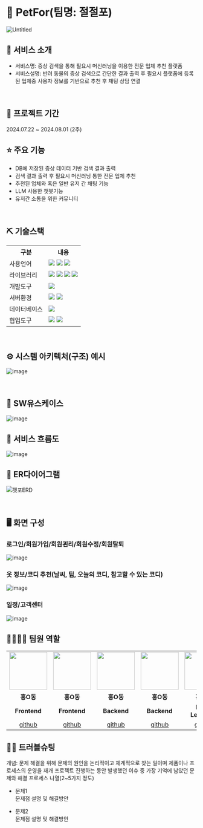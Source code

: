 # 📎 PetFor(팀명: 절절포)
![Untitled](https://prod-files-secure.s3.us-west-2.amazonaws.com/5f7dd515-15f1-41e6-a624-bbaef8674274/c1c0d79e-f75b-4d31-b6ba-99dbcdc98c45/Untitled.png)



## 👀 서비스 소개
* 서비스명: 증상 검색을 통해 필요시 머신러닝을 이용한 전문 업체 추천 플랫폼
* 서비스설명: 반려 동물의 증상 검색으로 간단한 결과 출력 후 필요시 플랫폼에 등록된 업체중 사용자 정보를 기반으로 추천 후 채팅 상담 연결
<br>

## 📅 프로젝트 기간
2024.07.22 ~ 2024.08.01 (2주)
<br>

## ⭐ 주요 기능
* DB에 저장된 증상 데이터 기반 검색 결과 출력
* 검색 결과 출력 후 필요시 머신러닝 통한 전문 업체 추천
* 추천된 업체와 혹은 일반 유저 간 채팅 기능
* LLM 사용한 챗봇기능
* 유저간 소통을 위한 커뮤니티
<br>

## ⛏ 기술스택
<table>
    <tr>
        <th>구분</th>
        <th>내용</th>
    </tr>
    <tr>
        <td>사용언어</td>
        <td>
            <img src="https://github.com/user-attachments/assets/e5d0cd5b-a7bd-4760-9944-948996e7e7b4"/>
            <img src="https://github.com/user-attachments/assets/4efa8058-5370-4359-b79c-2a22330e5480"/>
            <img src="https://github.com/user-attachments/assets/8a4666f4-06a1-481b-ad5e-ece365299a44"/>
        </td>
    </tr>
    <tr>
        <td>라이브러리</td>
        <td>
            <img src="https://github.com/user-attachments/assets/c912d3ac-e680-497d-bfe2-937a41622f94"/>
            <img src="https://github.com/user-attachments/assets/a81a90e4-e297-4679-9499-284d1786600b"/>
            <img src="https://github.com/user-attachments/assets/607addd2-d19a-421e-8153-c6281586e5b2"/>
            <img src="https://github.com/user-attachments/assets/e8b6a4d3-c0f4-43a9-b9d4-f6be972b3577"/>
        </td>
    </tr>
    <tr>
        <td>개발도구</td>
        <td>
            <img src="https://github.com/user-attachments/assets/222a7ff6-ef9e-40d0-887b-3069f4863293"/>
        </td>
    </tr>
    <tr>
        <td>서버환경</td>
        <td>
            <img src="https://github.com/user-attachments/assets/79bf1dba-0691-491a-8246-40dda8e2c501"/>
            <img src="https://github.com/user-attachments/assets/6c9c8a89-c293-47d7-bb20-63ff873789ba"/>
        </td>
    </tr>
    <tr>
        <td>데이터베이스</td>
        <td>
            <img src="https://github.com/user-attachments/assets/5d632ad8-f5fc-4427-a0ff-d2c9264c3032"/>
        </td>
    </tr>
    <tr>
        <td>협업도구</td>
        <td>
            <img src="https://github.com/user-attachments/assets/e66c2905-e86e-4ed3-9e91-7a83ea450472"/>
            <img src="https://github.com/user-attachments/assets/bab3474b-4f6c-40f8-bc92-9fc2e36c6268"/>
        </td>
    </tr>
</table>


<br>

## ⚙ 시스템 아키텍처(구조) 예시 
![image](https://github.com/user-attachments/assets/ba5ed8df-5320-42d6-8826-b52e6882f6d8)

<br>

## 📌 SW유스케이스
![image](https://user-images.githubusercontent.com/25995055/178401023-9a015e66-aa6e-4d74-8564-9b1f9d306649.png)
<br>

## 📌 서비스 흐름도
![image](https://user-images.githubusercontent.com/25995055/178401048-d6484bda-a2d7-40e1-998b-2bd195cd9f89.png)
<br>

## 📌 ER다이어그램
![펫포ERD](https://github.com/user-attachments/assets/e6bcff56-b6a7-4451-aa70-9abbda186408)

<br>

## 🖥 화면 구성

### 로그인/회원가입/회원괸리/회원수정/회원탈퇴
![image](https://user-images.githubusercontent.com/25995055/178401098-95f15a0e-a2de-415e-83d5-883bb4cb0656.png)
<br>

### 옷 정보/코디 추천(날씨, 팁, 오늘의 코디, 참고할 수 있는 코디)
![image](https://user-images.githubusercontent.com/25995055/178401127-287e6de2-4396-49fc-a107-59c4d5cd55c7.png)
<br>

### 일정/고객센터
![image](https://user-images.githubusercontent.com/25995055/178401150-861f0e93-0f40-4fae-98c1-2099bf513c8d.png)
<br>

## 👨‍👩‍👦‍👦 팀원 역할
<table>
  <tr>
    <td align="center"><img src="https://item.kakaocdn.net/do/fd49574de6581aa2a91d82ff6adb6c0115b3f4e3c2033bfd702a321ec6eda72c" width="100" height="100"/></td>
    <td align="center"><img src="https://mb.ntdtv.kr/assets/uploads/2019/01/Screen-Shot-2019-01-08-at-4.31.55-PM-e1546932545978.png" width="100" height="100"/></td>
    <td align="center"><img src="https://mblogthumb-phinf.pstatic.net/20160127_177/krazymouse_1453865104404DjQIi_PNG/%C4%AB%C4%AB%BF%C0%C7%C1%B7%BB%C1%EE_%B6%F3%C0%CC%BE%F0.png?type=w2" width="100" height="100"/></td>
    <td align="center"><img src="https://i.pinimg.com/236x/ed/bb/53/edbb53d4f6dd710431c1140551404af9.jpg" width="100" height="100"/></td>
    <td align="center"><img src="https://pbs.twimg.com/media/B-n6uPYUUAAZSUx.png" width="100" height="100"/></td>
  </tr>
  <tr>
    <td align="center"><strong>홍O동</strong></td>
    <td align="center"><strong>홍O동</strong></td>
    <td align="center"><strong>홍O동</strong></td>
    <td align="center"><strong>홍O동</strong></td>
    <td align="center"><strong>홍O동</strong></td>
  </tr>
  <tr>
    <td align="center"><b>Frontend</b></td>
    <td align="center"><b>Frontend</b></td>
    <td align="center"><b>Backend</b></td>
    <td align="center"><b>Backend</b></td>
    <td align="center"><b>Deep Learning</b></td>
  </tr>
  <tr>
    <td align="center"><a href="https://github.com/자신의username작성해주세요" target='_blank'>github</a></td>
    <td align="center"><a href="https://github.com/자신의username작성해주세요" target='_blank'>github</a></td>
    <td align="center"><a href="https://github.com/자신의username작성해주세요" target='_blank'>github</a></td>
    <td align="center"><a href="https://github.com/자신의username작성해주세요" target='_blank'>github</a></td>
    <td align="center"><a href="https://github.com/자신의username작성해주세요" target='_blank'>github</a></td>
  </tr>
</table>

## 🤾‍♂️ 트러블슈팅
개념: 문제 해결을 위해 문제의 원인을 논리적이고 체계적으로 찾는 일이며 제품이나 프로세스의 운영을 재개
프로젝트 진행하는 동안 발생했던 이슈 중 가장 기억에 남았던 문제와 해결 프로세스 나열(2~5가지 정도)
  
* 문제1<br>
 문제점 설명 및 해결방안
 
* 문제2<br>
 문제점 설명 및 해결방안
